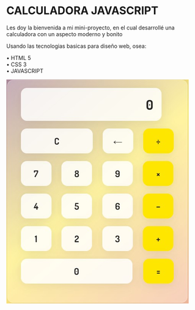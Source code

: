 # CALCULADORA JAVASCRIPT
Les doy la bienvenida a mi mini-proyecto, en el cual desarrollé una calculadora con un aspecto moderno y bonito <br>

Usando las tecnologias basicas para diseño web, osea: <br>

• HTML 5 <br>
• CSS 3 <br>
• JAVASCRIPT <br>

![Captura del aspecto de la calculadora](calcIMG.jpg)